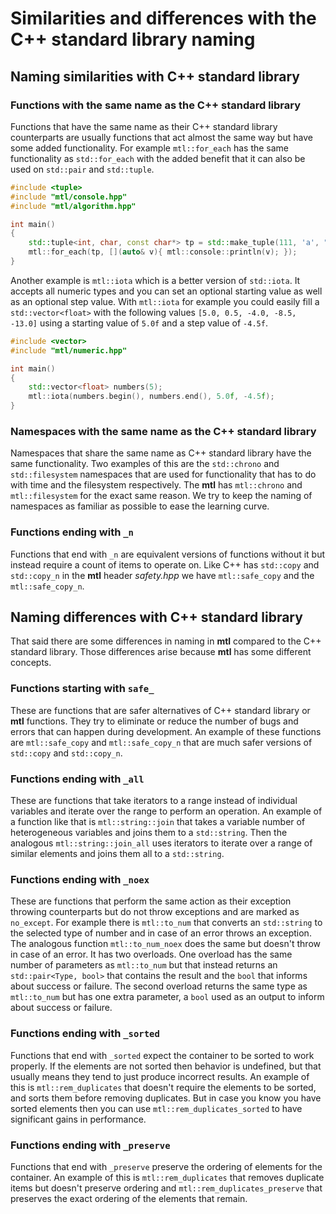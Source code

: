 # Similarities and differences with the C++ standard library naming

## Naming similarities with C++ standard library

### Functions with the same name as the C++ standard library

Functions that have the same name as their C++ standard library counterparts are usually functions that act almost the same way but have some added functionality. For example ```mtl::for_each``` has the same functionality as ```std::for_each``` with the added benefit that it can also be used on ```std::pair``` and ```std::tuple```.

```c++
#include <tuple>
#include "mtl/console.hpp"
#include "mtl/algorithm.hpp"

int main()
{
    std::tuple<int, char, const char*> tp = std::make_tuple(111, 'a', "Hello");
    mtl::for_each(tp, [](auto& v){ mtl::console::println(v); });
}
```

Another example is ```mtl::iota``` which is a better version of ```std::iota```. It accepts all numeric types and you can set an optional starting value as well as an optional step value. With ```mtl::iota``` for example you could easily fill a ```std::vector<float>``` with the following values ```[5.0, 0.5, -4.0, -8.5, -13.0]``` using a starting value of ```5.0f``` and a step value of ```-4.5f```.

```c++
#include <vector>
#include "mtl/numeric.hpp"

int main()
{
    std::vector<float> numbers(5);
    mtl::iota(numbers.begin(), numbers.end(), 5.0f, -4.5f);
}
```

### Namespaces with the same name as the C++ standard library

Namespaces that share the same name as C++ standard library have the same functionality. Two examples of this are the ```std::chrono``` and ```std::filesystem``` namespaces that are used for functionality that has to do with time and the filesystem respectively. The **mtl** has ```mtl::chrono``` and ```mtl::filesystem``` for the exact same reason. We try to keep the naming of namespaces as familiar as possible to ease the learning curve.

### Functions ending with ```_n```

Functions that end with ```_n``` are equivalent versions of functions without it but instead require a count of items to operate on.
Like C++ has ```std::copy``` and ```std::copy_n``` in the **mtl** header *safety.hpp* we have ```mtl::safe_copy``` and the ```mtl::safe_copy_n```.

## Naming differences with C++ standard library

That said there are some differences in naming in **mtl** compared to the C++ standard library. Those differences arise because **mtl** has some different concepts.

### Functions starting with ```safe_```

These are functions that are safer alternatives of C++ standard library or **mtl** functions. They try to eliminate or reduce the number of bugs and errors that can happen during development.
An example of these functions are ```mtl::safe_copy``` and ```mtl::safe_copy_n``` that are much safer versions of ```std::copy``` and ```std::copy_n```.

### Functions ending with ```_all```

These are functions that take iterators to a range instead of individual variables and iterate over the range to perform an operation.
An example of a function like that is ```mtl::string::join``` that takes a variable number of heterogeneous variables
and joins them to a ```std::string```. Then the analogous ```mtl::string::join_all``` uses iterators to iterate over
a range of similar elements and joins them all to a ```std::string```.

### Functions ending with ```_noex```

These are functions that perform the same action as their exception throwing counterparts but do not throw exceptions and are marked as ```no_except```. For example there is ```mtl::to_num``` that converts an ```std::string``` to the selected type of number and in case of an error throws an exception. The analogous function ```mtl::to_num_noex``` does the same but doesn't throw in case of an error. It has two overloads. One overload has the same number of parameters as ```mtl::to_num``` but that instead returns an ```std::pair<Type, bool>``` that contains the result and the `bool` that informs about success or failure. The second overload returns the same type as ```mtl::to_num``` but has one extra parameter, a `bool` used as an output to inform about success or failure.

### Functions ending with ```_sorted```

Functions that end with ```_sorted``` expect the container to be sorted to work properly. If the elements are not sorted then behavior is undefined, but that usually means they tend to just produce incorrect results. An example of this is ```mtl::rem_duplicates``` that doesn't require the elements to be sorted, and sorts them before removing duplicates. But in case you know you have sorted elements then you can use ```mtl::rem_duplicates_sorted``` to have significant gains in performance.

### Functions ending with ```_preserve```

Functions that end with ```_preserve``` preserve the ordering of elements for the container. An example of this is ```mtl::rem_duplicates``` that removes duplicate items but doesn't preserve ordering and ```mtl::rem_duplicates_preserve``` that preserves the exact ordering of the elements that remain.
